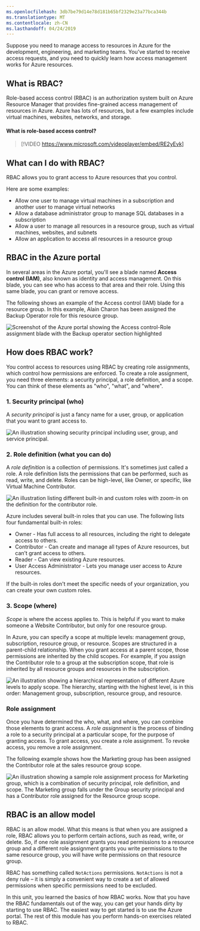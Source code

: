 ```yaml
---
ms.openlocfilehash: 3db7be79d14e78d181b65bf2329e23a77bca344b
ms.translationtype: MT
ms.contentlocale: zh-CN
ms.lasthandoff: 04/24/2019
---
```

Suppose you need to manage access to resources in Azure for the development, engineering, and marketing teams. You’ve started to receive access requests, and you need to quickly learn how access management works for Azure resources.

## <a name="what-is-rbac"></a>What is RBAC?

Role-based access control (RBAC) is an authorization system built on Azure Resource Manager that provides fine-grained access management of resources in Azure. Azure has lots of resources, but a few examples include virtual machines, websites, networks, and storage.

#### <a name="what-is-role-based-access-control"></a>What is role-based access control?

> [!VIDEO https://www.microsoft.com/videoplayer/embed/RE2yEvk]

## <a name="what-can-i-do-with-rbac"></a>What can I do with RBAC?

RBAC allows you to grant access to Azure resources that you control.

Here are some examples:

- Allow one user to manage virtual machines in a subscription and another user to manage virtual networks
- Allow a database administrator group to manage SQL databases in a subscription
- Allow a user to manage all resources in a resource group, such as virtual machines, websites, and subnets
- Allow an application to access all resources in a resource group

## <a name="rbac-in-the-azure-portal"></a>RBAC in the Azure portal

In several areas in the Azure portal, you'll see a blade named **Access control (IAM)**, also known as identity and access management. On this blade, you can see who has access to that area and their role. Using this same blade, you can grant or remove access.

The following shows an example of the Access control (IAM) blade for a resource group. In this example, Alain Charon has been assigned the Backup Operator role for this resource group.

![Screenshot of the Azure portal showing the Access control-Role assignment blade with the Backup operator section highlighted](../media/2-resource-group-access-control.png)

## <a name="how-does-rbac-work"></a>How does RBAC work?

You control access to resources using RBAC by creating role assignments, which control how permissions are enforced. To create a role assignment, you need three elements: a security principal, a role definition, and a scope. You can think of these elements as "who", "what", and "where".

### <a name="1-security-principal-who"></a>1. Security principal (who)

A *security principal* is just a fancy name for a user, group, or application that you want to grant access to.

![An illustration showing security principal including user, group, and service principal.](../media/2-rbac-security-principal.png)

### <a name="2-role-definition-what-you-can-do"></a>2. Role definition (what you can do)

A *role definition* is a collection of permissions. It's sometimes just called a role. A role definition lists the permissions that can be performed, such as read, write, and delete. Roles can be high-level, like Owner, or specific, like Virtual Machine Contributor.

![An illustration listing different built-in and custom roles with zoom-in on the definition for the contributor role.](../media/2-rbac-role-definition.png)

Azure includes several built-in roles that you can use. The following lists four fundamental built-in roles:

- Owner - Has full access to all resources, including the right to delegate access to others.
- Contributor - Can create and manage all types of Azure resources, but can’t grant access to others.
- Reader - Can view existing Azure resources.
- User Access Administrator - Lets you manage user access to Azure resources.

If the built-in roles don't meet the specific needs of your organization, you can create your own custom roles.

### <a name="3-scope-where"></a>3. Scope (where)

*Scope* is where the access applies to. This is helpful if you want to make someone a Website Contributor, but only for one resource group.

In Azure, you can specify a scope at multiple levels: management group, subscription, resource group, or resource. Scopes are structured in a parent-child relationship. When you grant access at a parent scope, those permissions are inherited by the child scopes. For example, if you assign the Contributor role to a group at the subscription scope, that role is inherited by all resource groups and resources in the subscription.

![An illustration showing a hierarchical representation of different Azure levels to apply scope. The hierarchy, starting with the highest level, is in this order: Management group, subscription, resource group, and resource.](../media/2-rbac-scope.png)

### <a name="role-assignment"></a>Role assignment

Once you have determined the who, what, and where, you can combine those elements to grant access. A *role assignment* is the process of binding a role to a security principal at a particular scope, for the purpose of granting access. To grant access, you create a role assignment. To revoke access, you remove a role assignment.

The following example shows how the Marketing group has been assigned the Contributor role at the sales resource group scope.

![An illustration showing a sample role assignment process for Marketing group, which is a combination of security principal, role definition, and scope. The Marketing group falls under the Group security principal and has  a Contributor role assigned for  the Resource group scope.](../media/2-rbac-overview.png)

## <a name="rbac-is-an-allow-model"></a>RBAC is an allow model

RBAC is an allow model. What this means is that when you are assigned a role, RBAC allows you to perform certain actions, such as read, write, or delete. So, if one role assignment grants you read permissions to a resource group and a different role assignment grants you write permissions to the same resource group, you will have write permissions on that resource group.

RBAC has something called `NotActions` permissions. `NotActions` is not a deny rule – it is simply a convenient way to create a set of allowed permissions when specific permissions need to be excluded.

In this unit, you learned the basics of how RBAC works. Now that you have the RBAC fundamentals out of the way, you can get your hands dirty by starting to use RBAC. The easiest way to get started is to use the Azure portal. The rest of this module has you perform hands-on exercises related to RBAC.